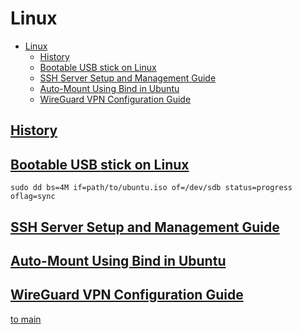 # Linux

- [Linux](#linux)
  - [History](#history)
  - [Bootable USB stick on Linux](#bootable-usb-stick-on-linux)
  - [SSH Server Setup and Management Guide](#ssh-server-setup-and-management-guide)
  - [Auto-Mount Using Bind in Ubuntu](#auto-mount-using-bind-in-ubuntu)
  - [WireGuard VPN Configuration Guide](#wireguard-vpn-configuration-guide)


## [History](history/history.md)

## [Bootable USB stick on Linux](bootable-usb-stick-on-linux.md)
```
sudo dd bs=4M if=path/to/ubuntu.iso of=/dev/sdb status=progress oflag=sync
```
## [SSH Server Setup and Management Guide](ssh-server-setup-and-management-guide.md)

## [Auto-Mount Using Bind in Ubuntu](auto-mount-using-bind-in-ubuntu.md)
## [WireGuard VPN Configuration Guide](wireguard.md)

[to main](../README.md#linux)